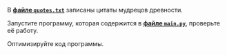 В [**файле `quotes.txt`**](quotes.txt) записаны цитаты мудрецов древности.

Запустите программу, которая содержится в [**файле `main.py`**](main.py), проверьте её работу.

Оптимизируйте код программы.